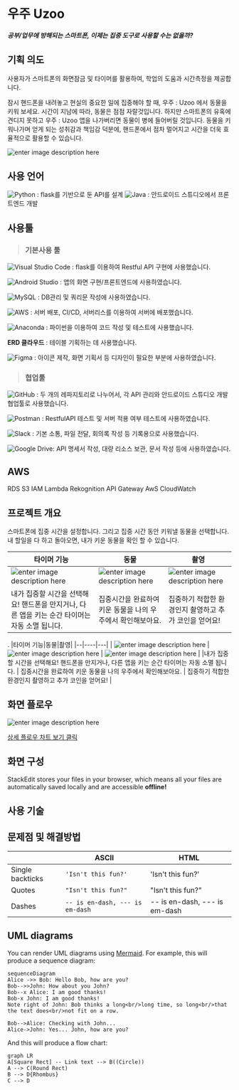 # 우주 Uzoo
#### _공부/업무에 방해되는 스마트폰, 이제는 집중 도구로 사용할 수는 없을까?_

## 기획 의도

사용자가 스마트폰의 화면잠금 및 타이머를 활용하여, 학업의 도움과 시간측정을 제공합니다.

잠시 핸드폰을 내려놓고 현실의 중요한 일에 집중해야 할 때,
우주 : Uzoo 에서 동물을 키워 보세요. 시간이 지남에 따라, 동물은 점점 자랄것입니다. 
하지만 스마트폰의 유혹에 견디지 못하고 우주 : Uzoo 앱을 나가버리면 동물이 병에 들어버릴 것입니다.
동물을 키워나가며 얻게 되는 성취감과 책임감 덕분에,
핸드폰에서 점차 멀어지고 시간을 더욱 효율적으로 활용할 수 있습니다.

![enter image description here](https://user-images.githubusercontent.com/102447800/190291635-e6cbda6c-e725-4915-be1b-5d4f9f2bcb4b.png)



## 사용 언어
![Python](https://img.shields.io/badge/python-3670A0?style=for-the-badge&logo=python&logoColor=ffdd54)  : flask를 기반으로 둔 API를 설계 
![Java](https://img.shields.io/badge/java-%23ED8B00.svg?style=for-the-badge&logo=java&logoColor=white)  : 안드로이드 스튜디오에서 프론트엔드 개발


##  사용툴
> ### 기본사용 툴

![Visual Studio Code](https://img.shields.io/badge/Visual%20Studio%20Code-0078d7.svg?style=for-the-badge&logo=visual-studio-code&logoColor=white) : flask를 이용하여 Restful API 구현에 사용했습니다. 

![Android Studio](https://img.shields.io/badge/Android%20Studio-3DDC84.svg?style=for-the-badge&logo=android-studio&logoColor=white) : 앱의 화면 구현/프론트엔드에 사용하였습니다. 

![MySQL](https://img.shields.io/badge/mysql-%2300f.svg?style=for-the-badge&logo=mysql&logoColor=white) : DB관리 및 쿼리문 작성에 사용하였습니다.

![AWS](https://img.shields.io/badge/AWS-%23FF9900.svg?style=for-the-badge&logo=amazon-aws&logoColor=white) : 서버 배포, CI/CD, 서버리스를 이용하여 서버에 배포했습니다.

![Anaconda](https://img.shields.io/badge/Anaconda-%2344A833.svg?style=for-the-badge&logo=anaconda&logoColor=white) : 파이썬을 이용하여 코드 작성 및 테스트에 사용했습니다.

**ERD 클라우드** : 테이블 기획하는 데 사용했습니다. 

![Figma](https://img.shields.io/badge/figma-%23F24E1E.svg?style=for-the-badge&logo=figma&logoColor=white) :  아이콘 제작, 화면 기획서 등 디자인이 필요한 부분에 사용하였습니다.

> ### 협업툴
![GitHub](https://img.shields.io/badge/github-%23121011.svg?style=for-the-badge&logo=github&logoColor=white) : 두 개의 레파지토리로 나누어서, 각 API 관리와 안드로이드 스튜디오 개발 협업툴로 사용했습니다.

 ![Postman](https://img.shields.io/badge/Postman-FF6C37?style=for-the-badge&logo=postman&logoColor=white) : RestfulAPI 테스트 및 서버 적용 여부 테스트에 사용하였습니다.
 
  ![Slack](https://img.shields.io/badge/Slack-4A154B?style=for-the-badge&logo=slack&logoColor=white)  : 기본 소통, 파일 전달, 회의록 작성 등 기록용으로 사용했습니다.
  
  
![Google Drive](https://img.shields.io/badge/Google%20Drive-4285F4?style=for-the-badge&logo=googledrive&logoColor=white): API 명세서 작성, 대량 리소스 보관, 문서 작성 등에 사용하였습니다.

##  AWS
RDS
S3
IAM
Lambda
Rekognition
API Gateway
AwS CloudWatch


##  프로젝트 개요
스마트폰에 집중 시간을 설정합니다. 
그리고 집중 시간 동안 키워낼 동물을 선택합니다. 
내 할일을 다 하고 돌아오면, 내가 키운 동물을 확인 할 수 있습니다.


|  타이머 기능 |  동물 | 촬영 | 
|--|--|--|
| ![enter image description here](https://user-images.githubusercontent.com/102447800/190296445-c9bdbef9-adda-4289-b23a-c6ab4fd478b6.png) | ![enter image description here](https://user-images.githubusercontent.com/102447800/190297048-bf516713-0e5e-4d93-bca6-b64defa28e7e.png) | ![enter image description here](https://user-images.githubusercontent.com/102447800/190297375-b03d48e6-501f-4c33-951b-6b74dae3fe23.png) | 
|내가 집중할 시간을 선택해요! 핸드폰을 만지거나, 다른 앱을 키는 순간 타이머는 자동 소멸 됩니다.  | 집중시간을 완료하여 키운 동물을 나의 우주에서 확인해보아요.  | 집중하기 적합한 환경인지 촬영하고 추가 코인을 얻어요! |

.
|타이머 기능|동물|촬영| 
|--|----|---|
| ![enter image description here](https://user-images.githubusercontent.com/102447800/190296445-c9bdbef9-adda-4289-b23a-c6ab4fd478b6.png) | ![enter image description here](https://user-images.githubusercontent.com/102447800/190297048-bf516713-0e5e-4d93-bca6-b64defa28e7e.png) | ![enter image description here](https://user-images.githubusercontent.com/102447800/190297375-b03d48e6-501f-4c33-951b-6b74dae3fe23.png) | 
|내가 집중할 시간을 선택해요! 핸드폰을 만지거나, 다른 앱을 키는 순간 타이머는 자동 소멸 됩니다.  | 집중시간을 완료하여 키운 동물을 나의 우주에서 확인해보아요.  | 집중하기 적합한 환경인지 촬영하고 추가 코인을 얻어요! |

## 화면 플로우
![enter image description here](https://user-images.githubusercontent.com/102447800/190296180-539a7486-d57c-4dc7-8bb0-d50aeff223da.png)

[상세 플로우 차트 보기 클릭](https://www.figma.com/file/NTCJN9dpGnpSRmIulOm2dn/%ED%94%8C%EB%A1%9C%EC%9A%B0%EC%B0%A8%ED%8A%B8?node-id=0:1)

##  화면 구성


StackEdit stores your files in your browser, which means all your files are automatically saved locally and are accessible **offline!**

## 사용 기술

## 문제점 및 해결방법

|                |ASCII                          |HTML                         |
|----------------|-------------------------------|-----------------------------|
|Single backticks|`'Isn't this fun?'`            |'Isn't this fun?'            |
|Quotes          |`"Isn't this fun?"`            |"Isn't this fun?"            |
|Dashes          |`-- is en-dash, --- is em-dash`|-- is en-dash, --- is em-dash|





## UML diagrams

You can render UML diagrams using [Mermaid](https://mermaidjs.github.io/). For example, this will produce a sequence diagram:

```mermaid
sequenceDiagram
Alice ->> Bob: Hello Bob, how are you?
Bob-->>John: How about you John?
Bob--x Alice: I am good thanks!
Bob-x John: I am good thanks!
Note right of John: Bob thinks a long<br/>long time, so long<br/>that the text does<br/>not fit on a row.

Bob-->Alice: Checking with John...
Alice->John: Yes... John, how are you?
```

And this will produce a flow chart:

```mermaid
graph LR
A[Square Rect] -- Link text --> B((Circle))
A --> C(Round Rect)
B --> D{Rhombus}
C --> D
```
